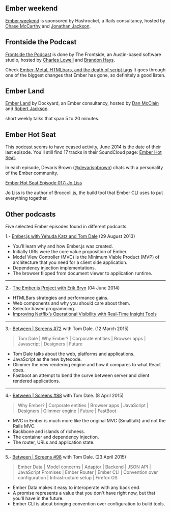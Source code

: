 
## Ember weekend

[Ember weekend](https://emberweekend.com/) is sponsored by Hashrocket, a Rails consultancy,
hosted by
[Chase McCarthy](https://twitter.com/code0100fun) and
[Jonathan Jackson](https://twitter.com/rondale_sc). 

## Frontside the Podcast

[Frontside the Podcast](https://frontsidethepodcast.simplecast.fm/)
is done by The Frontside, an Austin-based software studio, hosted by
[Charles Lowell](https://twitter.com/cowboyd) and
[Brandon Hays](https://twitter.com/tehviking).

Check [Ember-Metal, HTMLbars, and the death of script tags](https://frontsidethepodcast.simplecast.fm/13)
It goes through one of the biggest changes that Ember has gone, so definitely a good listen.

## Ember Land

[Ember Land](http://ember.land/) by Dockyard, an Ember consultancy, hosted by
[Dan McClain](https://twitter.com/_danmcclain) and
[Robert Jackson](https://twitter.com/rwjblue).

short weekly talks that span 5 to 20 minutes.

## Ember Hot Seat

This podcast seems to have ceased activity, June 2014 is the date of their last episode.
You'll still find 17 tracks in their SoundCloud page:
[Ember Hot Seat](https://soundcloud.com/emberhotseat).

In each episode, Devaris Brown ([@devarispbrown](https://twitter.com/devarispbrown))
chats with a personality of the Ember community.

[Ember Hot Seat Episode 017: Jo Liss](https://soundcloud.com/emberhotseat/ember-hot-seat-episode-017-jo-liss)

Jo Liss is the author of Broccoli.js, the build tool that Ember CLI uses to put everything together.

## Other podcasts 

Five selected Ember episodes found in different podcasts:

1.- [Ember.js with Yehuda Katz and Tom Dale](https://teamgaslight.com/blog/ember-dot-js-with-yehuda-katz-and-tom-dale)
(29 August 2013)

 * You’ll learn why and how Ember.js was created.
 * Initially URls were the core value proposition of Ember.
 * Model View Controller (MVC) is the Minimum Viable Product (MVP) of architecture that you need for a client side application.
 * Dependency injection implementations.
 * The browser flipped from document viewer to application runtime.

---

2.- [The Ember.js Project with Erik Bryn](http://devchat.tv/js-jabber/111-jsj-the-ember-js-project-with-erik-bryn)
(04 June 2014)

 * HTMLBars strategies and performance gains. 
 * Web components and why you should care about them.
 * Selector based programming.
 * [Improving Netflix’s Operational Visibility with Real-Time Insight Tools](http://techblog.netflix.com/2014/01/improving-netflixs-operational.html) 

---

3.- [Between | Screens #72](http://betweenscreens.fm/episodes/72)
with Tom Dale. (12 March 2015)

> Tom Dale | Why Ember? | Corporate entities | Browser apps | Javascript | Designers | Future

* Tom Dale talks about the web, platforms and applications.
* JavaScript as the new bytecode. 
* Glimmer the new rendering engine and how it compares to what React does.
* Fastboot an attempt to bend the curve between server and client rendered applications.

---

4.- [Between | Screens #88](http://betweenscreens.fm/episodes/88)
with Tom Dale. (8 April 2015)

> Why Ember? | Corporate entities | Browser apps | JavaScript | Designers | Glimmer engine | Future | FastBoot

 * MVC in Ember is much more like the original MVC (Smalltalk) and not the Rails MVC.
 * Backbone and islands of richness.
 * The container and dependency injection.
 * The router, URLs and application state.

---

5.- [Between | Screens #98](http://betweenscreens.fm/episodes/98)
with Tom Dale. (23 April 2015)

> Ember Data | Model concerns | Adaptor | Backend | JSON API | JavaScript Promises | Ember Router | Ember CLI | Convention over configuration | Infrastructure setup | Firefox OS

 * Ember Data makes it easy to interoperate with any back end.
 * A promise represents a value that you don't have right now, but that you'll have in the future.
 * Ember CLI is about bringing convention over configuration to build tools.

